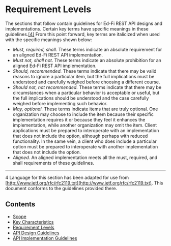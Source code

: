 # Requirement Levels

The sections that follow contain guidelines for Ed-Fi REST API designs and
implementations. Certain key terms have specific meanings in these
guidelines.[\[4\]](#f4) From this point forward, key terms are italicized when
used with the specific meanings shown below:

* _Must, required, shall._ These terms indicate an absolute requirement for an
  aligned Ed-Fi REST API implementation.
* _Must not, shall not._ These terms indicate an absolute prohibition for an
  aligned Ed-Fi REST API implementation.
* _Should, recommended._ These terms indicate that there may be valid reasons to
  ignore a particular item, but the full implications must be understood and
  carefully weighed before choosing a different course.
* _Should not, not recommended._ These terms indicate that there may be
  circumstances when a particular behavior is acceptable or useful, but the full
  implications should be understood and the case carefully weighed before
  implementing such behavior.
* _May, optional._ These terms indicate items that are truly optional. One
  organization may choose to include the item because their specific
  implementation requires it or because they feel it enhances the
  implementation, while another organization may omit the item. Client
  applications must be prepared to interoperate with an implementation that does
  not include the option, although perhaps with reduced functionality. In the
  same vein, a client who does include a particular option must be prepared to
  interoperate with another implementation that does not include the option.
* _Aligned._ An aligned implementation meets all the must, required, and shall
  requirements of these guidelines.

-----

<a name="f4"></a>4 Language for this section has been adapted for use from
[http://www.ietf.org/rfc/rfc2119.txt](http://www.ietf.org/rfc/rfc2119.txt). This
document conforms to the guidelines provided there.

## Contents

* [Scope](SCOPE.md)
* [Key Characteristics](KEY-CHARACTERISTICS.md)
* [Requirement Levels](REQUIREMENT-LEVELS.md)
* [API Design Guidelines](API-DESIGN-GUIDELINES/README.md)
* [API Implementation Guidelines](API-IMPLEMENTATION-GUIDELINES/README.md)

